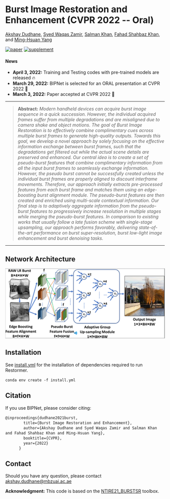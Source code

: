 # Burst Image Restoration and Enhancement (CVPR 2022 -- Oral)

[Akshay Dudhane](https://scholar.google.com/citations?user=BG_XEmkAAAAJ&hl=en), [Syed Waqas Zamir](https://scholar.google.es/citations?user=WNGPkVQAAAAJ&hl=en), [Salman Khan](https://salman-h-khan.github.io/), [Fahad Shahbaz Khan](https://scholar.google.es/citations?user=zvaeYnUAAAAJ&hl=en), and [Ming-Hsuan Yang](https://scholar.google.com/citations?user=p9-ohHsAAAAJ&hl=en)

[![paper](https://img.shields.io/badge/arXiv-Paper-<COLOR>.svg)](https://arxiv.org/abs/2110.03680)
[![supplement](https://img.shields.io/badge/Supplementary-Material-red)](https://mbzuaiac-my.sharepoint.com/:b:/g/personal/akshay_dudhane_mbzuai_ac_ae/EZgPZBPNqUZDpeBtmh4MQvUBmvspLo8iy2SuovNuswH0Nw?e=Il33lg)


#### News
- **April 3, 2022:** Training and Testing codes with pre-trained models are released :fire:
- **March 29, 2022:** BIPNet is selected for an ORAL presentation at CVPR 2022 :dizzy:
- **March 3, 2022:** Paper accepted at CVPR 2022 :tada: 

<hr />

> **Abstract:** *Modern handheld devices can acquire burst image sequence in a quick succession. However, the individual acquired frames suffer from multiple degradations and are misaligned due to camera shake and object motions. The goal of Burst Image Restoration is to effectively combine
complimentary cues across multiple burst frames to generate high-quality outputs. Towards this goal, we develop a novel approach by solely focusing on the effective information exchange between burst frames, such that the degradations get filtered out while the actual scene details are preserved and enhanced. Our central idea is to create a set of pseudo-burst features that combine complimentary information from all the input burst frames to
seamlessly exchange information. However, the pseudo burst cannot be successfully created unless the individual burst frames are properly aligned to discount interframe movements. Therefore, our approach initially extracts pre-processed features from each burst frame and matches them using an edge-boosting burst alignment module. The pseudo-burst features are then created and enriched using multi-scale contextual information. Our final step is to adaptively aggregate information from the pseudo-burst features to progressively increase resolution in multiple stages while merging the pseudo-burst features. In comparison to existing works that usually follow a late fusion scheme with single-stage upsampling, our approach performs favorably, delivering state-of-the-art performance on burst super-resolution, burst low-light image enhancement and burst denoising tasks.* 
<hr />

## Network Architecture

<img src = 'block_diagram.png'> 

## Installation

See [install.yml](install.yml) for the installation of dependencies required to run Restormer.
```
conda env create -f install.yml
```

## Citation
If you use BIPNet, please consider citing:
    
    @inproceedings{dudhane2021burst,
            title={Burst Image Restoration and Enhancement},
            author={Akshay Dudhane and Syed Waqas Zamir and Salman Khan and Fahad Shahbaz Khan and Ming-Hsuan Yang},
            booktitle={CVPR},
            year={2022}
          }


## Contact
Should you have any question, please contact akshay.dudhane@mbzuai.ac.ae


**Acknowledgment:** This code is based on the [NTIRE21_BURSTSR](https://github.com/goutamgmb/NTIRE21_BURSTSR) toolbox.

